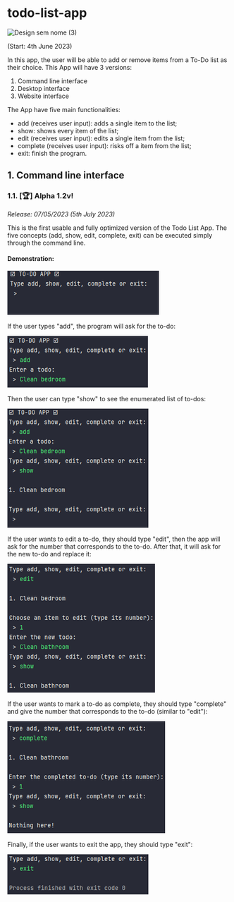 # todo-list-app

![Design sem nome (3)](https://github.com/anasanchesdev/todo-list-app/assets/135439323/7a5dda58-b6b8-4bac-b130-b9ad1d20f627)

(Start: 4th June 2023)

In this app, the user will be able to add or remove items from a To-Do list as their choice.
This App will have 3 versions:
1. Command line interface
2. Desktop interface
3. Website interface

The App have five main functionalities:
- add (receives user input): adds a single item to the list;
- show: shows every item of the list;
- edit (receives user input): edits a single item from the list;
- complete (receives user input): risks off a item from the list;
- exit: finish the program.
## 1. Command line interface
### 1.1. [🏆] Alpha 1.2v!
_Release: 07/05/2023 (5th July 2023)_

This is the first usable and fully optimized version of the Todo List App. The five concepts (add, show, edit, complete, exit) can be executed simply through the command line.

#### Demonstration:

![first-demo](readme_imgs/first-demo.png)

If the user types "add", the program will ask for the to-do:

![add-demo](readme_imgs/add-demo.png)

Then the user can type "show" to see the enumerated list of to-dos:

![show-demo](readme_imgs/show-demo.png)

If the user wants to edit a to-do, they should type "edit", then the app will ask for the number that corresponds to the to-do. After that, it will ask for the new to-do and replace it:

![edit-demo](readme_imgs/edit-demo.png)

If the user wants to mark a to-do as complete, they should type "complete" and give the number that corresponds to the to-do (similar to "edit"):

![complete-demo](readme_imgs/complete-demo.png)

Finally, if the user wants to exit the app, they should type "exit":

![exit-demo](readme_imgs/exit.png)